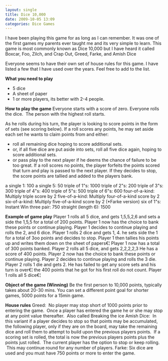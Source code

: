 ```yaml
---
layout: single
title: Dice 10,000
date: 2009-10-05 13:09
categories: Dice Games
---
```

I have been playing this game for as long as I can remember.  It was one of the first games my parents ever taught me and its very simple to learn.
This game is most commonly known as Dice 10,000 but I have heard it called Boxcar, Foo, Zilch, and Crap Out, Greed, Farke, and Amish Dice

Everyone seems to have their own set of house rules for this game.
I have listed a few that I have used over the years. Feel free to add to the list.

<strong>What you need to play</strong>
<ul>
	<li>5 dice</li>
	<li>A sheet of paper</li>
	<li>1 or more players, its better with 2-4 people.</li>
</ul>
<strong>How to play the game</strong>
Everyone starts with a score of zero.
Everyone rolls the dice.  The person with the highest roll starts.

As he rolls during his turn, the player is looking to score points in the form of sets (see scoring below).
If a roll scores any points, he may set aside each set he wants to claim points from and either:
- roll all remaining dice hoping to score additional sets.
- or, if all five dice are put aside into sets, roll all five dice again, hoping to score additional sets.
- or pass play to the next player if he deems the chance of failure to be too great.
If a roll scores no points, the player forfeits the points scored that turn and play is passed to the next player.
If they decides to stop, the score points are tallied and added to the players bank.

a single 1:	100
a single 5:	50
triple of 1&quot;s:	1000
triple of 2&quot;s:	200
triple of 3&quot;s:	300
triple of 4&quot;s:	400
triple of 5&quot;s:	500
triple of 6&quot;s:	600
four-of-a-kind:	Multiply triple score by 2
five-of-a-kind:	Multiply four-of-a-kind score by 2
six-of-a-kind:	Multiply five-of-a-kind score by 2 (*Farke version)
six of 1&quot;s:	Instant Win
three pair:	750
straight (length 6):	1500

<strong>Example of game play</strong>
Player 1 rolls all 5 dice, and gets 1,5,5,2,6 and sets a side the 1,5,5 for a total of 200 points.
Player 1 now has the choice to bank these points or continue playing.
Player 1 decides to continue playing and rolls the 2, and 6 dice.
Player 1 rolls 2 dice and gets 1, 4. he sets side the 1 for a total of 3oo points and decides to stop.
Player 1 then tallies his points up and writes them down on the sheet of papers€¦ Player 1 now has a total of 300 points banked.
Player 2 rolls all 5 dice, and gets 2,2,2,2,3 He has a score of 400 points.
Player 2 now has the choice to bank these points or continue playing.
Player 2 decides to continue playing and rolls the 3 die.
Player 2 rolls 1 die and gets 2. He has failed to get any score sets and his turn is over€¦ the 400 points that he got for his first roll do not count.
Player 1 rolls all 5 dice€¦

<strong>Object of the game (Winning)</strong>
Be the first person to 10,000 points, typically takes about 20-30 mins.
You can set a different point goal for shorter games, 5000 points for a 15min game.

<strong>House rules</strong>
Greed:  No player may stop short of 1000 points prior to entering the game.  Once a player has entered the game he or she may stop at any point value thereafter.  Also called Breaking the ice
Amish Dice:  In this variant if a player decides to stop so that points may be accumulated, the following player, only if they are on the board, may take the remaining dice and roll them to attempt to build upon the previous players points.  If a scoring set is rolled, the total is now the previous players points plus the points just rolled.  The current player has the option to stop or keep rolling.  This may continue round for any number of players.
Farke: Six dice are used and you must have 750 points or more to enter the game.
